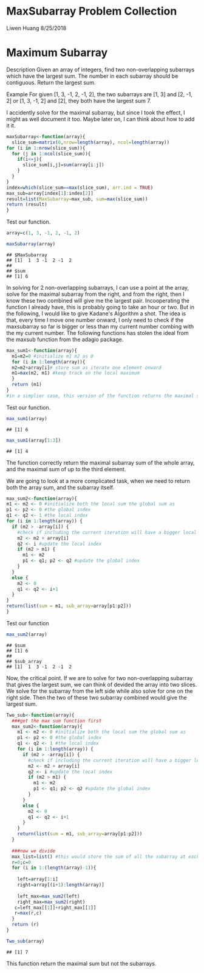 MaxSubarray Problem Collection
================
Liwen Huang
8/25/2018

Maximum Subarray
================

Description Given an array of integers, find two non-overlapping subarrays which have the largest sum. The number in each subarray should be contiguous. Return the largest sum.

Example For given \[1, 3, -1, 2, -1, 2\], the two subarrays are \[1, 3\] and \[2, -1, 2\] or \[1, 3, -1, 2\] and \[2\], they both have the largest sum 7.

I accidently solve for the maximal subarray, but since I took the effect, I might as well document it too. Maybe later on, I can think about how to add it it.

``` r
maxSubarray<-function(array){
  slice_sum=matrix(0,nrow=length(array), ncol=length(array))
for (i in 1:nrow(slice_sum)){
  for (j in 1:ncol(slice_sum)){
    if(i<=j){
      slice_sum[i,j]=sum(array[i:j])
    }
  }
}
index=which(slice_sum==max(slice_sum), arr.ind = TRUE)
max_sub=array[index[1]:index[2]]
result=list(MaxSubarray=max_sub, sum=max(slice_sum))
return (result)
}
```

Test our function.

``` r
array=c(1, 3, -1, 2, -1, 2)

maxSubarray(array)
```

    ## $MaxSubarray
    ## [1]  1  3 -1  2 -1  2
    ## 
    ## $sum
    ## [1] 6

In solving for 2 non-overlapping subarrays, I can use a point at the array, solve for the maximal subarray from the right, and from the right, then I know these two combined will give me the largest pair. Incooperating the function I already have, this is probably going to take an hour or two. But in the following, I would like to give Kadane's Algorithm a shot. The idea is that, every time I move one number onward, I only need to check if the maxsubarray so far is bigger or less than my current number combing with the my current number. The following functions has stolen the ideal from the maxsub function from the adagio package.

``` r
max_sum1<-function(array){
  m1=m2=0 #initialize m1 m2 as 0
  for (i in 1:length(array)){
  m2=m2+array[i]# store sum as iterate one element onward
  m1=max(m2, m1) #keep track on the local maximum
  }
  return (m1)
}
#in a simplier case, this version of the function returns the maximal sum of the subarray
```

Test our function.

``` r
max_sum1(array)
```

    ## [1] 6

``` r
max_sum1(array[1:3])
```

    ## [1] 4

The function correctly return the maximal subarray sum of the whole array, and the maximal sum of up to the third element.

We are going to look at a more complicated task, when we need to return both the array sum, and the subarray itself.

``` r
max_sum2<-function(array){
m1 <- m2 <- 0 #initialize both the local sum the global sum as 
p1 <- p2 <- 0 #the global index
q1 <- q2 <- 1 #the local index
for (i in 1:length(array)) {
  if (m2 > -array[i]) { 
    #check if including the current iteration will have a bigger local sum 
    m2 <- m2 + array[i]
    q2 <- i #update the local index
    if (m2 > m1) {
      m1 <- m2
      p1 <- q1; p2 <- q2 #update the global index
    }
  } 
  else {
    m2 <- 0
    q1 <- q2 <- i+1
  }
}
return(list(sum = m1, sub_array=array[p1:p2]))
}
```

Test our function

``` r
max_sum2(array)
```

    ## $sum
    ## [1] 6
    ## 
    ## $sub_array
    ## [1]  1  3 -1  2 -1  2

Now, the critical point. If we are to solve for two non-overlapping subarray that gives the largest sum, we can think of devided the array into two slices. We solve for the subarray from the left side while also solve for one on the right side. Then the two of these two subarray combined would give the largest sum.

``` r
Two_sub<-function(array){
  ###get the max sum function first
  max_sum2<-function(array){
    m1 <- m2 <- 0 #initialize both the local sum the global sum as 
    p1 <- p2 <- 0 #the global index
    q1 <- q2 <- 1 #the local index
    for (i in 1:length(array)) {
      if (m2 > -array[i]) { 
        #check if including the current iteration will have a bigger local sum 
        m2 <- m2 + array[i]
        q2 <- i #update the local index
        if (m2 > m1) {
          m1 <- m2
          p1 <- q1; p2 <- q2 #update the global index
        }
      } 
      else {
        m2 <- 0
        q1 <- q2 <- i+1
      }
    }
    return(list(sum = m1, sub_array=array[p1:p2]))
  }
  
  ###now we divide
  max_list=list() #this would store the sum of all the subarray at each dividing point
  r=0;c=0
  for (i in 1:(length(array)-1)){
    
    left=array[1:i]
    right=array[(i+1):length(array)]
    
    left_max=max_sum2(left)
    right_max=max_sum2(right)
   c=left_max[[1]]+right_max[[1]]
   r=max(r,c)
  }
  return (r)
}

Two_sub(array)
```

    ## [1] 7

This function return the maximal sum but not the subarrays.
